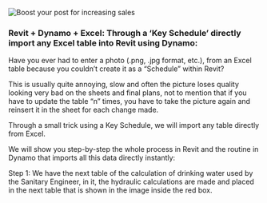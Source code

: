![Boost your post for increasing sales](/images/blog-image-4.jpg)

### Revit + Dynamo + Excel: Through a ‘Key Schedule’ directly import any Excel table into Revit using Dynamo:

Have you ever had to enter a photo (.png, .jpg format, etc.), from an Excel table because you couldn’t create it as a “Schedule” within Revit?

This is usually quite annoying, slow and often the picture loses quality looking very bad on the sheets and final plans, not to mention that if you have to update the table “n” times, you have to take the picture again and reinsert it in the sheet for each change made.

Through a small trick using a Key Schedule, we will import any table directly from Excel.

We will show you step-by-step the whole process in Revit and the routine in Dynamo that imports all this data directly instantly:

Step 1: We have the next table of the calculation of drinking water used by the Sanitary Engineer, in it, the hydraulic calculations are made and placed in the next table that is shown in the image inside the red box.